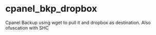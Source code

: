 # cpanel_bkp_dropbox
Cpanel Backup using wget to pull it and dropbox as destination. Also ofuscation with SHC

